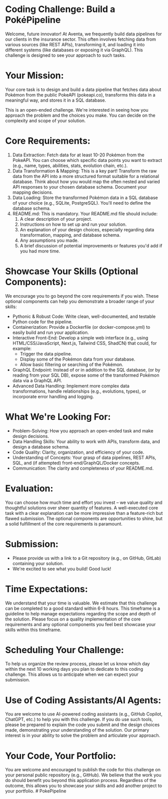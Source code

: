 # **Coding Challenge: Build a PokéPipeline**

Welcome, future innovator\! At Aventa, we frequently build data pipelines for our clients in the insurance sector. This often involves fetching data from various sources (like REST APIs), transforming it, and loading it into different systems (like databases or exposing it via GraphQL). This challenge is designed to see your approach to such tasks.

# **Your Mission:**

Your core task is to design and build a data pipeline that fetches data about Pokémon from the public PokeAPI (pokeapi.co), transforms this data in a meaningful way, and stores it in a SQL database.

This is an open-ended challenge. We're interested in seeing how you approach the problem and the choices you make. You can decide on the complexity and scope of your solution.

# **Core Requirements:**

1. Data Extraction: Fetch data for at least 10-20 Pokémon from the PokeAPI. You can choose which specific data points you want to extract (e.g., name, types, abilities, stats, evolution chain, etc.).  
2. Data Transformation & Mapping: This is a key part\! Transform the raw data from the API into a more structured format suitable for a relational database. Think about how you would map the often nested and varied API responses to your chosen database schema. Document your mapping decisions.  
3. Data Loading: Store the transformed Pokémon data in a SQL database of your choice (e.g., SQLite, PostgreSQL). You'll need to define the database schema.  
4. README.md: This is mandatory. Your README.md file should include:  
   1. A clear description of your project.  
   2. Instructions on how to set up and run your solution.  
   3. An explanation of your design choices, especially regarding data transformation, mapping, and database schema.  
   4. Any assumptions you made.  
   5. A brief discussion of potential improvements or features you'd add if you had more time.

# **Showcase Your Skills (Optional Components):**

We encourage you to go beyond the core requirements if you wish. These optional components can help you demonstrate a broader range of your skills:

* Pythonic & Robust Code: Write clean, well-documented, and testable Python code for the pipeline.  
* Containerization: Provide a Dockerfile (or docker-compose.yml) to easily build and run your application.  
* Interactive Front-End: Develop a simple web interface (e.g., using HTML/CSS/JavaScript, Next.js, Tailwind CSS, ShadCN) that could, for example:  
  * Trigger the data pipeline.  
  * Display some of the Pokémon data from your database.  
  * Allow basic filtering or searching of the Pokémon.  
* GraphQL Endpoint: Instead of or in addition to the SQL database, (or by reading from your SQL DB), expose some of the transformed Pokémon data via a GraphQL API.  
* Advanced Data Handling: Implement more complex data transformations, handle relationships (e.g., evolutions, types), or incorporate error handling and logging.

# **What We're Looking For:**

* Problem-Solving: How you approach an open-ended task and make design decisions.  
* Data Handling Skills: Your ability to work with APIs, transform data, and design a database schema.  
* Code Quality: Clarity, organization, and efficiency of your code.  
* Understanding of Concepts: Your grasp of data pipelines, REST APIs, SQL, and (if attempted) front-end/GraphQL/Docker concepts.  
* Communication: The clarity and completeness of your README.md.

# **Evaluation:**

You can choose how much time and effort you invest – we value quality and thoughtful solutions over sheer quantity of features. A well-executed core task with a clear explanation can be more impressive than a feature-rich but flawed submission. The optional components are opportunities to shine, but a solid fulfillment of the core requirements is paramount.

# **Submission:**

* Please provide us with a link to a Git repository (e.g., on GitHub, GitLab) containing your solution.  
* We're excited to see what you build\! Good luck\! 

# **Time Expectations:**

We understand that your time is valuable. We estimate that this challenge can be completed to a good standard within 6-8 hours. This timeframe is a guideline to help manage expectations regarding the scope and depth of the solution. Please focus on a quality implementation of the core requirements and any optional components you feel best showcase your skills within this timeframe.

# **Scheduling Your Challenge:**

To help us organize the review process, please let us know which day within the next 10 working days you plan to dedicate to this coding challenge. This allows us to anticipate when we can expect your submission.

# **Use of Coding Assistants/AI Agents:**

You are welcome to use AI-powered coding assistants (e.g., GitHub Copilot, ChatGPT, etc.) to help you with this challenge. If you do use such tools, please be prepared to explain the code you submit and the design choices made, demonstrating your understanding of the solution. Our primary interest is in your ability to solve the problem and articulate your approach.

# **Your Code, Your Portfolio:**

You are welcome and encouraged to publish the code for this challenge on your personal public repository (e.g., GitHub). We believe that the work you do should benefit you beyond this application process. Regardless of the outcome, this allows you to showcase your skills and add another project to your portfolio.
#   P o k e P i p e l i n e  
 